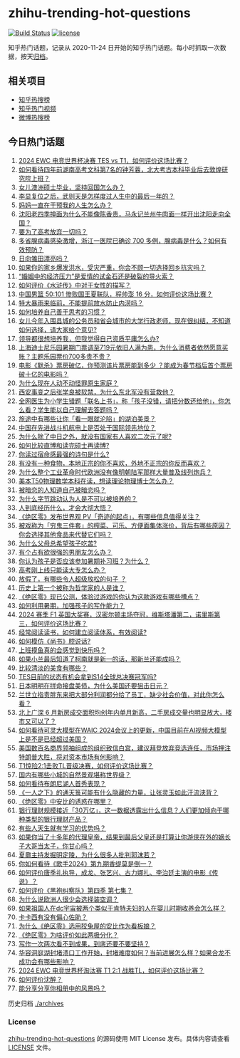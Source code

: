 # zhihu-trending-hot-questions

[![Build Status](https://github.com/justjavac/zhihu-trending-hot-questions/workflows/ci/badge.svg?branch=master)](https://github.com/justjavac/zhihu-trending-hot-questions/actions)
[![license](https://img.shields.io/github/license/justjavac/zhihu-trending-hot-questions)](https://github.com/justjavac/zhihu-trending-hot-questions/blob/master/LICENSE)

知乎热门话题，记录从 2020-11-24
日开始的知乎热门话题。每小时抓取一次数据，按天[归档](./archives)。

## 相关项目

- [知乎热搜榜](https://github.com/justjavac/zhihu-trending-top-search)
- [知乎热门视频](https://github.com/justjavac/zhihu-trending-hot-video)
- [微博热搜榜](https://github.com/justjavac/weibo-trending-hot-search)

## 今日热门话题

<!-- BEGIN -->
<!-- 最后更新时间 Mon Jul 08 2024 09:35:53 GMT+0800 (China Standard Time) -->

1. [2024 EWC 电竞世界杯决赛 TES vs T1，如何评价这场比赛？](https://www.zhihu.com/question/661003810)
1. [如何看待四年前湖南高考文科第7名的钟芳蓉，北大考古本科毕业后去敦煌研究院上班？](https://www.zhihu.com/question/660853746)
1. [女儿澳洲硕士毕业，坚持回国怎么办？](https://www.zhihu.com/question/660958333)
1. [李显复位之后，武则天是怎样度过人生中的最后一年的？](https://www.zhihu.com/question/466605427)
1. [妈妈一直在干预我的人生怎么办？](https://www.zhihu.com/question/660877724)
1. [沈阳老四季抻面为什么不能像陈香贵，马永记兰州牛肉面一样开出沈阳走向全国？](https://www.zhihu.com/question/587718895)
1. [要为了高考放弃一切吗？](https://www.zhihu.com/question/660798193)
1. [多省腺病毒感染激增，浙江一医院已确诊 700 多例，腺病毒是什么？如何有效预防？](https://www.zhihu.com/question/660955796)
1. [日向雏田漂亮吗？](https://www.zhihu.com/question/369504454)
1. [如果你的家乡爆发洪水，受灾严重，你会不顾一切选择回乡抗灾吗？](https://www.zhihu.com/question/406721347)
1. [“婚姻中的经济压力”是爱情的试金石还是破裂的导火索？](https://www.zhihu.com/question/660952286)
1. [如何评价《水浒传》中对于女性的描写？](https://www.zhihu.com/question/660606048)
1. [中国男篮 50:101 惨败国王夏联队，程帅澎 16 分，如何评价这场比赛？](https://www.zhihu.com/question/660964529)
1. [特大暴雨来临前，不能提前放水防止内涝吗？](https://www.zhihu.com/question/660518671)
1. [如何培养自己善于思考的习惯？](https://www.zhihu.com/question/660646195)
1. [女儿今年入围县城的公务员和省会城市的大学行政老师，现在很纠结，不知道如何选择，请大家给个意见?](https://www.zhihu.com/question/659795932)
1. [领导都很想培养我，但我觉得自己资质平庸怎么办?](https://www.zhihu.com/question/660752098)
1. [上海迪士尼乐园暑期门票调至719元依旧人满为患，为什么消费者依然愿意买账？主题乐园票价700多贵不贵？](https://www.zhihu.com/question/660795896)
1. [电影《默杀》票房破亿，你预测该片票房能到多少 ？能成为春节档后首个票房破十亿的电影吗？](https://www.zhihu.com/question/660807474)
1. [为什么现在人动不动怪罪原生家庭？](https://www.zhihu.com/question/657416948)
1. [西安事变之后张学良被软禁，为什么东北军没有营救他？](https://www.zhihu.com/question/39438868)
1. [全网医生为小学生错题「联名上书」，称「孩子没错，请把分数还给他」，你怎么看？学生能以自己理解去答题吗？](https://www.zhihu.com/question/660910227)
1. [旅途中有哪些让你「看一眼就沦陷」的湖泊美景？](https://www.zhihu.com/question/570576641)
1. [中国在先进战斗机航电上是否处于国际领先地位？](https://www.zhihu.com/question/580815216)
1. [为什么除了中日之外，就没有国家有人喜欢二次元了呢?](https://www.zhihu.com/question/657268425)
1. [如何比较直博和读完硕士再读博?](https://www.zhihu.com/question/535869279)
1. [你读过宿命感最强的诗句是什么?](https://www.zhihu.com/question/660702522)
1. [有没有一种食物，本地正宗的你不喜欢，外地不正宗的你反而喜欢？](https://www.zhihu.com/question/660210722)
1. [为什么整个工业革命时代欧洲没有像明朝陆军那样大量普及线列炮兵？](https://www.zhihu.com/question/657210796)
1. [美本T50物理数学本科在读，想读理论物理博士怎么办？](https://www.zhihu.com/question/608222122)
1. [被暗恋的人知道自己被暗恋吗？](https://www.zhihu.com/question/434616658)
1. [为什么字节跳动认为人是不可以被培养的？](https://www.zhihu.com/question/655436614)
1. [人到底经历什么，才会大彻大悟？](https://www.zhihu.com/question/658177152)
1. [《绝区零》发布世界观 PV「奇迹的起点」，有哪些信息值得关注？](https://www.zhihu.com/question/660885522)
1. [被戏称为「穷鬼三件套」的榨菜、可乐、方便面集体涨价，背后有哪些原因？你会选择其他食品来代替它们吗？](https://www.zhihu.com/question/660897910)
1. [为什么父母总希望孩子吃苦?](https://www.zhihu.com/question/660739823)
1. [有个占有欲很强的男朋友怎么办？](https://www.zhihu.com/question/419836284)
1. [你认为孩子是否应该参加暑期补习班？为什么？](https://www.zhihu.com/question/660702747)
1. [高考刚上线只能读大专怎么办？](https://www.zhihu.com/question/660917710)
1. [放假了，有哪些令人超级放松的句子 ？](https://www.zhihu.com/question/660822860)
1. [历史上第一个被称为哲学家的人是谁？](https://www.zhihu.com/question/660848711)
1. [《绝区零》现已公测，体验过游戏的你认为这款游戏有哪些槽点？](https://www.zhihu.com/question/660744516)
1. [如何利用暑期，加强孩子的写作能力？](https://www.zhihu.com/question/660702610)
1. [2024 赛季 F1 英国大奖赛，汉密尔顿主场夺冠，维斯塔潘第二，诺里斯第三，如何评价这场比赛？](https://www.zhihu.com/question/660999972)
1. [经常阅读读书，如何建立阅读体系，有效阅读?](https://www.zhihu.com/question/657002210)
1. [如何模仿《尚书》腔说话?](https://www.zhihu.com/question/529704177)
1. [上班摸鱼真的会感觉到快乐吗？](https://www.zhihu.com/question/660695264)
1. [如果小兰最后知道了柯南就是新一的话，那新兰还能成吗？](https://www.zhihu.com/question/660795947)
1. [比较清淡的美食有哪些？](https://www.zhihu.com/question/660737826)
1. [TES目前的状态有机会拿到S14全球总决赛冠军吗?](https://www.zhihu.com/question/660952370)
1. [日本明明在拼命接盘美债，为什么美国还要狙击日元？](https://www.zhihu.com/question/660422842)
1. [兰世立指责胖东来把大部分利润都分给了员工，缺少社会价值，对此你怎么看？](https://www.zhihu.com/question/660921714)
1. [北上广深 6 月新房成交面积均创年内单月新高，二手房成交量也明显放大，楼市又可以了？](https://www.zhihu.com/question/660957552)
1. [如何看待可灵大模型在WAIC 2024会议上的更新，中国目前在AI视频大模型上是不是已经超过美国？](https://www.zhihu.com/question/660879203)
1. [美国数百名商界领袖组成的组织致信白宫，建议拜登放弃竞选连任，市场押注特朗普大胜，将对资本市场有何影响？](https://www.zhihu.com/question/660893472)
1. [T1惊险2:1击败TL晋级决赛，如何评价这场比赛？](https://www.zhihu.com/question/660931046)
1. [国内有哪些小城的自然景观堪称世界级？](https://www.zhihu.com/question/660620490)
1. [如何看待布朗尼湖人首秀表现？](https://www.zhihu.com/question/660961318)
1. [《一人之下》的通天箓可能有什么隐藏的力量，让张灵玉如此汗流浃背？](https://www.zhihu.com/question/660896875)
1. [《绝区零》中安比的诱惑在哪里？](https://www.zhihu.com/question/660695829)
1. [银行理财规模接近「30万亿」，这一数据透露出什么信息？人们更加倾向于哪种类型的银行理财产品？](https://www.zhihu.com/question/660887505)
1. [有些人天生就有学习的优势吗？](https://www.zhihu.com/question/660102100)
1. [如果你当了十多年的代理皇帝，结果到最后父皇还是打算让你游侠在外的嫡长子大哥当太子，你甘心吗？](https://www.zhihu.com/question/660657508)
1. [夏鼐主持发掘明定陵，为什么很多人批判郭沫若？](https://www.zhihu.com/question/660440545)
1. [你如何看待《歌手2024》第九期香缇莫是倒一？](https://www.zhihu.com/question/660848734)
1. [如何评价唐季礼执导，成龙、张艺兴、古力娜扎、李治廷主演的电影《传说》？](https://www.zhihu.com/question/660790194)
1. [如何评价《黑袍纠察队》第四季 第七集？](https://www.zhihu.com/question/660810203)
1. [为什么说欧洲人很少会选择装空调？](https://www.zhihu.com/question/566738971)
1. [如果祖国人在dc宇宙被两个类似于肯特夫妇的人在婴儿时期收养会怎么样？](https://www.zhihu.com/question/660652305)
1. [卡卡西有没有偏心佐助？](https://www.zhihu.com/question/314577546)
1. [为什么《绝区零》选用狡兔屋的安比作为看板娘？](https://www.zhihu.com/question/660803528)
1. [《绝区零》为啥评价如此两极分化？](https://www.zhihu.com/question/660791312)
1. [写作一次两次看不到成果，到底还要不要坚持？](https://www.zhihu.com/question/660562808)
1. [华容洞庭湖封堵溃口工作开始，封堵难度如何？当前进展怎么样？如果合龙不成功会有哪些影响？](https://www.zhihu.com/question/660883405)
1. [2024 EWC 电竞世界杯淘汰赛 T1 2:1 战胜TL，如何评价这场比赛？](https://www.zhihu.com/question/660930978)
1. [如何评价沈醉？](https://www.zhihu.com/question/52606976)
1. [能分享分享你相册中的风景吗？](https://www.zhihu.com/question/660759619)

<!-- END -->

历史归档 [./archives](./archives)

### License

[zhihu-trending-hot-questions](https://github.com/justjavac/zhihu-trending-hot-questions)
的源码使用 MIT License 发布。具体内容请查看 [LICENSE](./LICENSE) 文件。
